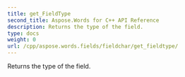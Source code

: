 ```yaml
---
title: get_FieldType
second_title: Aspose.Words for C++ API Reference
description: Returns the type of the field. 
type: docs
weight: 0
url: /cpp/aspose.words.fields/fieldchar/get_fieldtype/
---
```


Returns the type of the field. 


